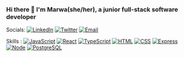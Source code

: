 ### Hi there 👋 I'm Marwa(she/her), a junior full-stack software developer 

Socials:  [![LinkedIn](https://img.shields.io/badge/-LinkedIn-blue.svg?style=flat&logo=linkedin&colorB=blue)](https://www.linkedin.com/in/marwa-dawood)     [![Twitter](https://img.shields.io/badge/-Twitter-1ca0f1.svg?style=flat&logo=twitter&colorB=1ca0f1)](https://twitter.com/Marwa__Dawood)    [![Email](https://img.shields.io/badge/-Email-blue.svg?style=flat&logo=gmail&colorB=blue)](mailto:marwa.dawood@hotmail.com) 


Skills : [![JavaScript](https://img.shields.io/badge/-JavaScript-black.svg?style=flat&logo=javascript&colorB=white)](https://developer.mozilla.org/en-US/docs/Web/JavaScript) [![React](https://img.shields.io/badge/-React-black.svg?style=flat&logo=react&colorB=white)](https://reactjs.org/) [![TypeScript](https://img.shields.io/badge/-TypeScript-black.svg?style=flat&logo=typescript&colorB=white)](https://www.typescriptlang.org/) [![HTML](https://img.shields.io/badge/-HTML-black.svg?style=flat&logo=html5&colorB=white)](https://developer.mozilla.org/en-US/docs/Web/HTML) [![CSS](https://img.shields.io/badge/-CSS-black.svg?style=flat&logo=css3&colorB=white)](https://developer.mozilla.org/en-US/docs/Web/CSS) [![Express](https://img.shields.io/badge/-Express-black.svg?style=flat&logo=node.js&colorB=white)](https://expressjs.com/) [![Node](https://img.shields.io/badge/-Node-black.svg?style=flat&logo=node.js&colorB=white)](https://nodejs.org/) [![PostgreSQL](https://img.shields.io/badge/-PostgreSQL-black.svg?style=flat&logo=postgresql&colorB=white)](https://www.postgresql.org/)








<!--
**MarwaDawood/MarwaDawood** is a ✨ _special_ ✨ repository because its `README.md` (this file) appears on your GitHub profile.

Here are some ideas to get you started:

- 🔭 I’m currently working on ...
- 🌱 I’m currently learning coding with the School of Code 
- 👯 I’m looking to collaborate on ...
- 🤔 I’m looking for help with ...
- 💬 Ask me about ...
- 📫 How to reach me: ...
- ⚡ Fun fact: ...
-->

